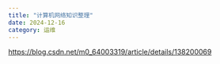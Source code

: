 ```yaml
---
title: "计算机网络知识整理"
date: 2024-12-16
category: 运维
---
```


https://blog.csdn.net/m0_64003319/article/details/138200069